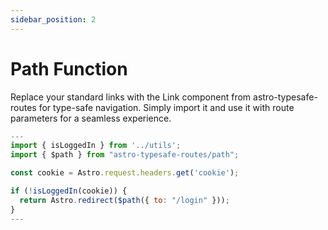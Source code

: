 ```yaml
---
sidebar_position: 2
---
```

# Path Function
Replace your standard links with the Link component from astro-typesafe-routes for type-safe navigation. Simply import it and use it with route parameters for a seamless experience.

```jsx
---
import { isLoggedIn } from '../utils';
import { $path } from "astro-typesafe-routes/path";

const cookie = Astro.request.headers.get('cookie');

if (!isLoggedIn(cookie)) {
  return Astro.redirect($path({ to: "/login" }));
}
---
```
